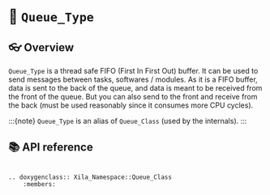 # 🧶 `Queue_Type`

## 👓 Overview

`Queue_Type` is a thread safe FIFO (First In First Out) buffer. It can be used to send messages between tasks, softwares / modules. As it is a FIFO buffer, data is sent to the back of the queue, and data is meant to be received from the front of the queue. But you can also send to the front and receive from the back (must be used reasonably since it consumes more CPU cycles).

:::{note}
    `Queue_Type` is an alias of `Queue_Class` (used by the internals).
:::

## 📚 API reference

```{eval-rst}

.. doxygenclass:: Xila_Namespace::Queue_Class
    :members:

```